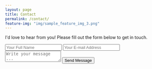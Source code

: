 ```yaml
---
layout: page
title: Contact
permalink: /contact/
feature-img: "img/sample_feature_img_3.png"
---
```


<p class="text-center">I'd love to hear from you! Please fill out the form below to get in touch.</p>

<form id="contact-form" action="https://getsimpleform.com/messages?form_api_token=f2535c4a85177e51c2701d3119e15668" method="post">
  <!-- the redirect_to is optional, the form will redirect to the referrer on submission -->
  <input type='hidden' name='redirect_to' value='http://www.lizelottegreen.info/thank-you/' />
  <input type='text' name='name' placeholder='Your Full Name' />
  <input type='email' name='email' placeholder='Your E-mail Address' />
  <textarea name='message' placeholder='Write your message ...'></textarea>
  <input type='submit' value='Send Message' />
</form>
